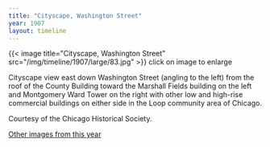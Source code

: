 ```yaml
---
title: "Cityscape, Washington Street"
year: 1907
layout: timeline
---
```


{{< image title="Cityscape, Washington Street" src="/img/timeline/1907/large/83.jpg" >}}
click on image to enlarge

Cityscape view east down Washington Street (angling to the left) from the roof of the County Building toward the Marshall Fields building on the left and Montgomery Ward Tower on the right with other low and high-rise commercial buildings on either side in the Loop community area of Chicago. 

Courtesy of the Chicago Historical Society.  

[Other images from this year](/historical/timeline/1907)
